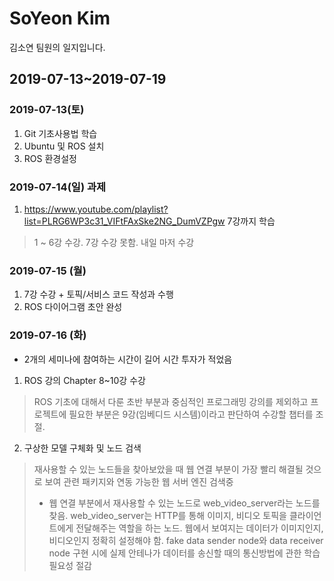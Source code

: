 # SoYeon Kim

김소연 팀원의 일지입니다.

## 2019-07-13~2019-07-19

### 2019-07-13(토)

1. Git 기초사용법 학습
2. Ubuntu 및 ROS 설치
3. ROS 환경설정

### 2019-07-14(일) 과제
1. https://www.youtube.com/playlist?list=PLRG6WP3c31_VIFtFAxSke2NG_DumVZPgw 7강까지 학습
> 1 ~ 6강 수강. 7강 수강 못함. 내일 마저 수강

### 2019-07-15 (월)
1. 7강 수강 + 토픽/서비스 코드 작성과 수행
2. ROS 다이어그램 초안 완성


### 2019-07-16 (화)
* 2개의 세미나에 참여하는 시간이 길어 시간 투자가 적었음
1. ROS 강의 Chapter 8~10강 수강
> ROS 기초에 대해서 다룬 초반 부분과 중심적인 프로그래밍 강의를 제외하고 프로젝트에 필요한 부분은 9강(임베디드 시스템)이라고 판단하여 수강할 챕터를 조절.

2. 구상한 모델 구체화 및 노드 검색
> 재사용할 수 있는 노드들을 찾아보았을 때 웹 연결 부분이 가장 빨리 해결될 것으로 보여 관련 패키지와 연동 가능한 웹 서버 엔진 검색중
>- 웹 연결 부분에서 재사용할 수 있는 노드로 web_video_server라는 노드를 찾음. web_video_server는 HTTP를 통해 이미지, 비디오 토픽을 클라이언트에게 전달해주는 역할을 하는 노드. 웹에서 보여지는 데이터가 이미지인지, 비디오인지 정확히 설정해야 함.
> fake data sender node와 data receiver node 구현 시에 실제 안테나가 데이터를 송신할 때의 통신방법에 관한 학습 필요성 절감
